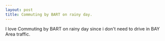 ```yaml
---
layout: post
title: Commuting by BART on rainy day.
---
```


I love Commuting by BART on rainy day since i don't need to drive in BAY Area traffic.
